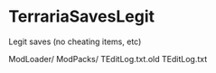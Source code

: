 # TerrariaSavesLegit
Legit saves (no cheating items, etc)

ModLoader/
ModPacks/
TEditLog.txt.old
TEditLog.txt
